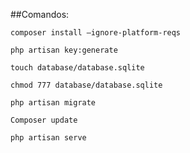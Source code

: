 ##Comandos:

`composer install —ignore-platform-reqs`

`php artisan key:generate`

`touch database/database.sqlite`

`chmod 777 database/database.sqlite`

`php artisan migrate`

`Composer update`

`php artisan serve`
